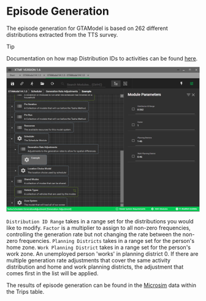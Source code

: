 
# Episode Generation

The episode generation for GTAModel is based on 262 different distributions
extracted from the TTS survey. 
 
> [!TIP]
> Documentation on how map Distribution IDs to activities can be found
> [here](../model_design/scheduler.md#generate-trip-chains).  

![alt text](images/episode_generation_1.png "Episode generation rate adjustments")

`Distribution ID Range` takes in a range set for the distributions you would like to modify.
`Factor` is a multiplier to assign to all non-zero frequencies, controlling the generation rate
but not changing the rate between the non-zero frequencies.
`Planning Districts` takes in a range set for the person's home zone.
`Work Planning District` takes in a range set for the person's work zone.  An
unemployed person 'works' in planning district 0.  If there are multiple generation rate
adjustments that cover the same activity distribution and home and work planning districts,
the adjustment that comes first in the list will be applied.

The results of episode generation can be found in the [Microsim](../user_guide/file_formats/microsim.md)
data within the Trips table.